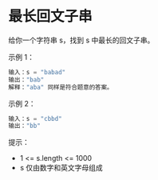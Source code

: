 # 最长回文子串

给你一个字符串 s，找到 s 中最长的回文子串。

示例 1：

```ts
输入：s = "babad"
输出："bab"
解释："aba" 同样是符合题意的答案。
```

示例 2：

```ts
输入：s = "cbbd"
输出："bb"
```

提示：

- 1 <= s.length <= 1000
- s 仅由数字和英文字母组成
